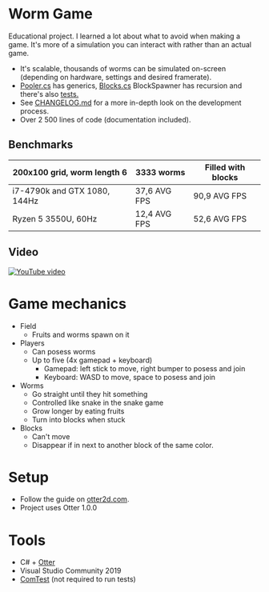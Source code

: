 # Worm Game
Educational project. I learned a lot about what to avoid when making a game. It's more of a simulation you can interact with rather than an actual game.
- It's scalable, thousands of worms can be simulated on-screen (depending on hardware, settings and desired framerate).
- [Pooler.cs](WormGame/Pooling/Pooler.cs) has generics, [Blocks.cs](WormGame/Entities/Blocks.cs) BlockSpawner has recursion and there's also [tests.](WormGameTest/)
- See [CHANGELOG.md](CHANGELOG.md) for a more in-depth look on the development process.
- Over 2 500 lines of code (documentation included).
## Benchmarks
| 200x100 grid, worm length 6  | 3333 worms   | Filled with blocks |
|------------------------------|--------------|--------------------|
| i7-4790k and GTX 1080, 144Hz | 37,6 AVG FPS | 90,9 AVG FPS       |
| Ryzen 5 3550U, 60Hz          | 12,4 AVG FPS | 52,6 AVG FPS       |
## Video
[![YouTube video](https://img.youtube.com/vi/QqxTP1VZjGs/0.jpg)](https://www.youtube.com/watch?v=QqxTP1VZjGs "Worm Blocks v0.5")

# Game mechanics
- Field
    - Fruits and worms spawn on it
- Players
    - Can posess worms
    - Up to five (4x gamepad + keyboard)
        - Gamepad: left stick to move, right bumper to posess and join
        - Keyboard: WASD to move, space to posess and join
- Worms
    - Go straight until they hit something
    - Controlled like snake in the snake game
    - Grow longer by eating fruits
    - Turn into blocks when stuck
- Blocks
    - Can't move
    - Disappear if in next to another block of the same color.
   
# Setup
- Follow the guide on [otter2d.com](http://otter2d.com/example.php?p=3).
- Project uses Otter 1.0.0

# Tools
- C# + [Otter](http://otter2d.com/)
- Visual Studio Community 2019
- [ComTest](https://trac.cc.jyu.fi/projects/comtest/wiki/ComTestInEnglish) (not required to run tests)
